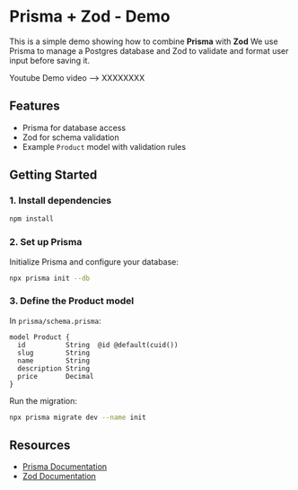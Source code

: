 # Prisma + Zod - Demo

This is a simple demo showing how to combine **Prisma** with **Zod** 
We use Prisma to manage a Postgres database and Zod to validate and format user input before saving it.

Youtube Demo video --> XXXXXXXX

## Features
- Prisma for database access
- Zod for schema validation
- Example `Product` model with validation rules

## Getting Started

### 1. Install dependencies
```bash
npm install
````

### 2. Set up Prisma

Initialize Prisma and configure your database:

```bash
npx prisma init --db
```

### 3. Define the Product model

In `prisma/schema.prisma`:

```prisma
model Product {
  id          String  @id @default(cuid())
  slug        String
  name        String
  description String
  price       Decimal
}
```

Run the migration:

```bash
npx prisma migrate dev --name init
```

## Resources

* [Prisma Documentation](https://www.prisma.io/docs)
* [Zod Documentation](https://zod.dev)


